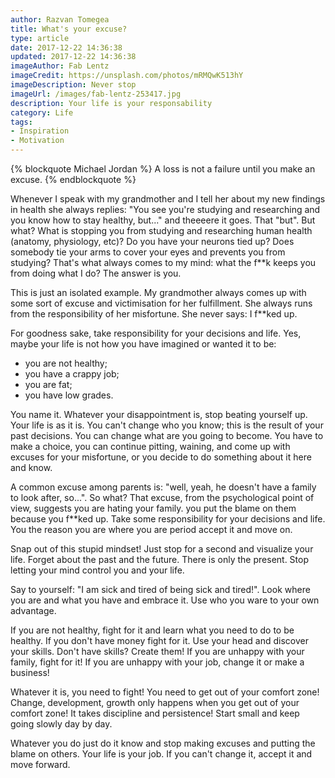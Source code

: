 ```yaml
---
author: Razvan Tomegea
title: What's your excuse?
type: article
date: 2017-12-22 14:36:38
updated: 2017-12-22 14:36:38
imageAuthor: Fab Lentz
imageCredit: https://unsplash.com/photos/mRMQwK513hY
imageDescription: Never stop
imageUrl: /images/fab-lentz-253417.jpg
description: Your life is your responsability
category: Life
tags:
- Inspiration
- Motivation
---
```

{% blockquote Michael Jordan %}
A loss is not a failure until you make an excuse.
{% endblockquote %}
<!-- more --> 
Whenever I speak with my grandmother and I tell her about my new findings in health she always replies: "You see you're studying and researching and you know how to stay healthy, but..." and theeeere it goes. That "but". But what? What is stopping you from studying and researching human health (anatomy, physiology, etc)? Do you have your neurons tied up? Does somebody tie your arms to cover your eyes and prevents you from studying? That's what always comes to my mind: what the f**k keeps you from doing what I do? The answer is you.

This is just an isolated example. My grandmother always comes up with some sort of excuse and victimisation for her fulfillment. She always runs from the responsibility of her misfortune. She never says: I f**ked up.

For goodness sake, take responsibility for your decisions and life. Yes, maybe your life is not how you have imagined or wanted it to be:
- you are not healthy;
- you have a crappy job;
- you are fat;
- you have low grades.

You name it. Whatever your disappointment is, stop beating yourself up. Your life is as it is. You can't change who you know; this is the result of your past decisions. You can change what are you going to become. You have to make a choice, you can continue pitting, waining, and come up with excuses for your misfortune, or you decide to do something about it here and know.

A common excuse among parents is: "well, yeah, he doesn't have a family to look after, so...". So what? That excuse, from the psychological point of view, suggests you are hating your family. you put the blame on them because you f**ked up. Take some responsibility for your decisions and life. You the reason you are where you are period accept it and move on.

Snap out of this stupid mindset! Just stop for a second and visualize your life. Forget about the past and the future. There is only the present. Stop letting your mind control you and your life.

Say to yourself: "I am sick and tired of being sick and tired!". Look where you are and what you have and embrace it. Use who you ware to your own advantage.

If you are not healthy, fight for it and learn what you need to do to be healthy.
If you don't have money fight for it. Use your head and discover your skills. Don't have skills? Create them!
If you are unhappy with your family, fight for it!
If you are unhappy with your job, change it or make a business!

Whatever it is, you need to fight! You need to get out of your comfort zone! Change, development, growth only happens when you get out of your comfort zone! It takes discipline and persistence! Start small and keep going slowly day by day.

Whatever you do just do it know and stop making excuses and putting the blame on others. Your life is your job. If you can't change it, accept it and move forward.